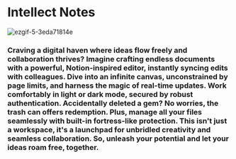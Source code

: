# Intellect Notes

![ezgif-5-3eda71814e](https://github.com/ikaushiksharma/intellect/assets/90143986/6c299aa2-b490-4844-bdbe-db69a7f399a9)


### Craving a digital haven where ideas flow freely and collaboration thrives? Imagine crafting endless documents with a powerful, Notion-inspired editor, instantly syncing edits with colleagues. Dive into an infinite canvas, unconstrained by page limits, and harness the magic of real-time updates. Work comfortably in light or dark mode, secured by robust authentication. Accidentally deleted a gem? No worries, the trash can offers redemption. Plus, manage all your files seamlessly with built-in fortress-like protection. This isn't just a workspace, it's a launchpad for unbridled creativity and seamless collaboration. So, unleash your potential and let your ideas roam free, together.

